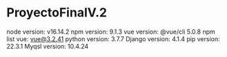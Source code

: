 # ProyectoFinalV.2
 
node version: v16.14.2
npm version: 9.1.3
vue version: @vue/cli 5.0.8
npm list vue: vue@3.2.41
python version: 3.7.7
Django version: 4.1.4
pip version: 22.3.1 
Myqsl version: 10.4.24
